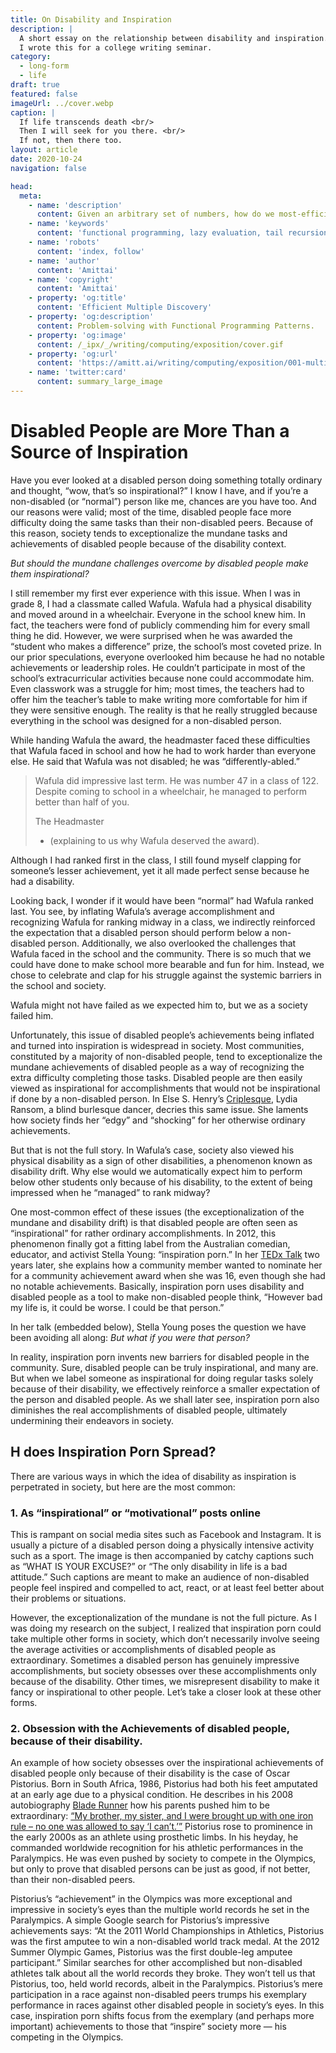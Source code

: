 ```yaml
---
title: On Disability and Inspiration
description: |
  A short essay on the relationship between disability and inspiration.
  I wrote this for a college writing seminar.
category:
  - long-form
  - life
draft: true
featured: false
imageUrl: ../cover.webp
caption: |
  If life transcends death <br/>
  Then I will seek for you there. <br/>
  If not, then there too.
layout: article
date: 2020-10-24
navigation: false

head:
  meta:
    - name: 'description'
      content: Given an arbitrary set of numbers, how do we most-efficiently find their smallest common multiple?
    - name: 'keywords'
      content: 'functional programming, lazy evaluation, tail recursion, generators, haskell, project euler'
    - name: 'robots'
      content: 'index, follow'
    - name: 'author'
      content: 'Amittai'
    - name: 'copyright'
      content: 'Amittai'
    - property: 'og:title'
      content: 'Efficient Multiple Discovery'
    - property: 'og:description'
      content: Problem-solving with Functional Programming Patterns.
    - property: 'og:image'
      content: /_ipx/_/writing/computing/exposition/cover.gif
    - property: 'og:url'
      content: 'https://amitt.ai/writing/computing/exposition/001-multiples-sum'
    - name: 'twitter:card'
      content: summary_large_image
---
```


# Disabled People are More Than a Source of Inspiration

Have you ever looked at a disabled person doing something totally ordinary and thought, “wow, that’s so inspirational?” I know I have, and if you’re a non-disabled (or “normal”) person like me, chances are you have too. And our reasons were valid; most of the time, disabled people face more difficulty doing the same tasks than their non-disabled peers. Because of this reason, society tends to exceptionalize the mundane tasks and achievements of disabled people because of the disability context.

_But should the mundane challenges overcome by disabled people make them inspirational?_

I still remember my first ever experience with this issue. When I was in grade 8, I had a classmate called Wafula. Wafula had a physical disability and moved around in a wheelchair. Everyone in the school knew him. In fact, the teachers were fond of publicly commending him for every small thing he did. However, we were surprised when he was awarded the “student who makes a difference” prize, the school’s most coveted prize. In our prior speculations, everyone overlooked him because he had no notable achievements or leadership roles. He couldn’t participate in most of the school’s extracurricular activities because none could accommodate him. Even classwork was a struggle for him; most times, the teachers had to offer him the teacher’s table to make writing more comfortable for him if they were sensitive enough. The reality is that he really struggled because everything in the school was designed for a non-disabled person.

While handing Wafula the award, the headmaster faced these difficulties that Wafula faced in school and how he had to work harder than everyone else. He said that Wafula was not disabled; he was “differently-abled.”

> Wafula did impressive last term.
> He was number 47 in a class of 122.
> Despite coming to school in a wheelchair, he managed to perform better than half of you.
>
> <quote-author>
>   The Headmaster
>
>   - (explaining to us why Wafula deserved the award).
> </quote-author>

Although I had ranked first in the class, I still found myself clapping for someone’s lesser achievement, yet it all made perfect sense because he had a disability.

Looking back, I wonder if it would have been “normal” had Wafula ranked last. You see, by inflating Wafula’s average accomplishment and recognizing Wafula for ranking midway in a class, we indirectly reinforced the expectation that a disabled person should perform below a non-disabled person. Additionally, we also overlooked the challenges that Wafula faced in the school and the community. There is so much that we could have done to make school more bearable and fun for him. Instead, we chose to celebrate and clap for his struggle against the systemic barriers in the school and society.

Wafula might not have failed as we expected him to, but we as a society failed him.

Unfortunately, this issue of disabled people’s achievements being inflated and turned into inspiration is widespread in society. Most communities, constituted by a majority of non-disabled people, tend to exceptionalize the mundane achievements of disabled people as a way of recognizing the extra difficulty completing those tasks. Disabled people are then easily viewed as inspirational for accomplishments that would not be inspirational if done by a non-disabled person. In Else S. Henry’s [Criplesque](https://www.coursehero.com/file/57995454/Henry-Criplesquepdf/),
Lydia Ransom, a blind burlesque dancer, decries this same issue. She laments how society finds her “edgy” and “shocking” for her otherwise ordinary achievements.

But that is not the full story. In Wafula’s case, society also viewed his physical disability as a sign of other disabilities, a phenomenon known as disability drift. Why else would we automatically expect him to perform below other students only because of his disability, to the extent of being impressed when he “managed” to rank midway?

One most-common effect of these issues (the exceptionalization of the mundane and disability drift) is that disabled people are often seen as “inspirational” for rather ordinary accomplishments. In 2012, this phenomenon finally got a fitting label from the Australian comedian, educator, and activist Stella Young: “inspiration porn.” In her [TEDx Talk](https://www.coursehero.com/file/57995454/Henry-Criplesquepdf/) two years later, she explains how a community member wanted to nominate her for a community achievement award when she was 16, even though she had no notable achievements. Basically, inspiration porn uses disability and disabled people as a tool to make non-disabled people think, “However bad my life is, it could be worse. I could be that person.”

In her talk (embedded below), Stella Young poses the question we have been
avoiding all along: _But what if you were that person?_


In reality, inspiration porn invents new barriers for disabled people in the community. Sure, disabled people can be truly inspirational, and many are. But when we label someone as inspirational for doing regular tasks solely because of their disability, we effectively reinforce a smaller expectation of the person and disabled people. As we shall later see, inspiration porn also diminishes the real accomplishments of disabled people, ultimately undermining their endeavors in society.

## H does Inspiration Porn Spread?
There are various ways in which the idea of disability as inspiration is perpetrated in society, but here are the most common:

### 1. As “inspirational” or “motivational” posts online

This is rampant on social media sites such as Facebook and Instagram. It is usually a picture of a disabled person doing a physically intensive activity such as a sport. The image is then accompanied by catchy captions such as “WHAT IS YOUR EXCUSE?” or “The only disability in life is a bad attitude.” Such captions are meant to make an audience of non-disabled people feel inspired and compelled to act, react, or at least feel better about their problems or situations.

However, the exceptionalization of the mundane is not the full picture. As I was doing my research on the subject, I realized that inspiration porn could take multiple other forms in society, which don’t necessarily involve seeing the average activities or accomplishments of disabled people as extraordinary. Sometimes a disabled person has genuinely impressive accomplishments, but society obsesses over these accomplishments only because of the disability. Other times, we misrepresent disability to make it fancy or inspirational to other people. Let’s take a closer look at these other forms.

### 2. Obsession with the Achievements of disabled people, because of their disability.

An example of how society obsesses over the inspirational achievements of disabled people only because of their disability is the case of Oscar Pistorius. Born in South Africa, 1986, Pistorius had both his feet amputated at an early age due to a physical condition. He describes in his 2008 autobiography
[Blade Runner](https://books.google.co.ke/books/about/Blade_Runner.html?id=bjMIRQAACAAJ&redir_esc=y_) how his parents pushed him to be extraordinary: [“My brother, my sister, and I were brought up with one iron rule – no one was allowed to say
‘I can’t.’”](http://www.biography.com/news/oscar-pistorius-rise-fall-olympics-murder-girlfriend#:%7E:text=In%20January%202004%2C%20mere%20weeks,at%20the%20Paralympics%20in%20September) Pistorius rose to prominence in the early 2000s as an athlete using prosthetic limbs. In his heyday, he commanded worldwide recognition for his athletic performances in the Paralympics. He was even pushed by society to compete in the Olympics, but only to prove that disabled persons can be just as good, if not better, than their non-disabled peers.

Pistorius’s “achievement” in the Olympics was more exceptional and impressive in society’s eyes than the multiple world records he set in the Paralympics. A simple Google search for Pistorius’s impressive achievements says: “At the 2011 World Championships in Athletics, Pistorius was the first amputee to win a non-disabled world track medal. At the 2012 Summer Olympic Games, Pistorius was the first double-leg amputee participant.” Similar searches for other accomplished but non-disabled athletes talk about all the world records they broke. They won’t tell us that Pistorius, too, held world records, albeit in the Paralympics. Pistorius’s mere participation in a race against non-disabled peers trumps his exemplary performance in races against other disabled people in society’s eyes. In this case, inspiration porn shifts focus from the exemplary (and perhaps more important) achievements to those that “inspire” society more — his competing in the Olympics.
